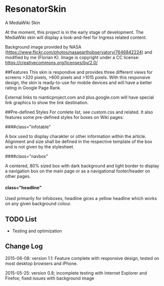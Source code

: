 # ResonatorSkin
A MediaWiki Skin

At the moment, this project is in the early stage of development. The MediaWiki skin will display a
look-and-feel for Ingress related content.

Background image provided by NASA (https://www.flickr.com/photos/nasaearthobservatory/7646842224) and modified by me (Florian K). Image is copyright under a CC license: https://creativecommons.org/licenses/by/2.0/

##Features
This skin is respondive and provides three different views for screens >320 pixels, >600 pixels and >1015 pixels. With this responsive design, the skin is ready-to-use for mobile devices and will have a better rating in Google Page Rank.

External links to nianticproject.com and plus.google.com will have special link graphics to show the link destination.

##Pre-defined Styles
For comlete list, see custom.css and related. It also features some pre-defined styles for boxes on Wiki pages:

####class="infotable"

A box used to display charakter or other information within the article. Alignment and size shall be defined
in the respective template of the box and is not given by the stylesheet.

####class="navbox"

A centered, 80% sized box with dark background and light border to display a navigation box on the main
page or as a navigational footer/header on other pages.

#### class="headline"

Used primarily for infoboxes, headline gices a yellow headline which works on any given background colour.

## TODO List

* Testing and optimization

## Change Log

2015-06-08: version 1.1: Feature complete with responsive design, tested on most desktop browsers and iPhone.

2015-05-25: version 0.8; incomplete testing with Internet Explorer and Firefox; fixed issues with background image

